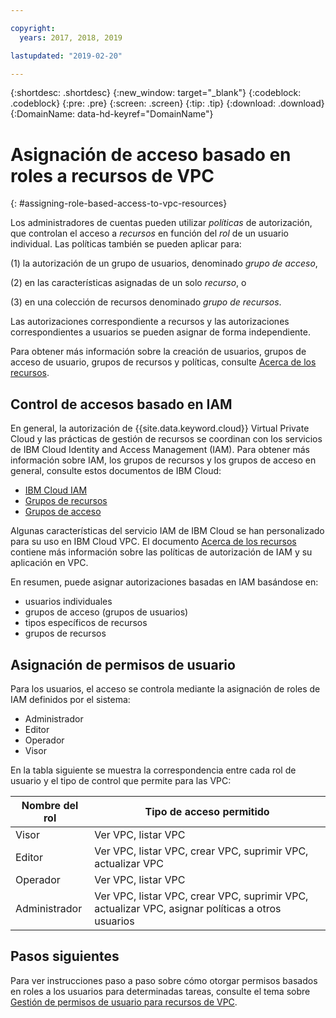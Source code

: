 ```yaml
---

copyright:
  years: 2017, 2018, 2019

lastupdated: "2019-02-20"

---
```


{:shortdesc: .shortdesc}
{:new_window: target="_blank"}
{:codeblock: .codeblock}
{:pre: .pre}
{:screen: .screen}
{:tip: .tip}
{:download: .download}
{:DomainName: data-hd-keyref="DomainName"}

# Asignación de acceso basado en roles a recursos de VPC
{: #assigning-role-based-access-to-vpc-resources}

Los administradores de cuentas pueden utilizar _políticas_ de autorización, que controlan el acceso a _recursos_ en función del _rol_ de un usuario individual. Las políticas también se pueden aplicar para:

(1) la autorización de un grupo de usuarios, denominado _grupo de acceso_,

(2) en las características asignadas de un solo _recurso_, o

(3) en una colección de recursos denominado _grupo de recursos_.

Las autorizaciones correspondiente a recursos y las autorizaciones correspondientes a usuarios se pueden asignar de forma independiente.

Para obtener más información sobre la creación de usuarios, grupos de acceso de usuario, grupos de recursos y políticas, consulte [Acerca de los recursos](/docs/infrastructure/vpc?topic=vpc-about-vpc-infrastructure-resources).

## Control de accesos basado en IAM

En general, la autorización de {{site.data.keyword.cloud}} Virtual Private Cloud y las prácticas de gestión de recursos se coordinan con los servicios de IBM Cloud Identity and Access Management (IAM). Para obtener más información sobre IAM, los grupos de recursos y los grupos de acceso en general, consulte estos documentos de IBM Cloud:

* [IBM Cloud IAM](https://{DomainName}/docs/iam/quickstart.html#getstarted)
* [Grupos de recursos](https://{DomainName}/docs/overview/resource-groups.html#whatis)
* [Grupos de acceso](https://{DomainName}/docs/overview/manageaccess.html#cloudaccess)

Algunas características del servicio IAM de IBM Cloud se han personalizado para su uso en IBM Cloud VPC. El documento [Acerca de los recursos](/docs/infrastructure/vpc?topic=vpc-about-vpc-infrastructure-resources) contiene más información sobre las políticas de autorización de IAM y su aplicación en VPC.

En resumen, puede asignar autorizaciones basadas en IAM basándose en:

* usuarios individuales
* grupos de acceso (grupos de usuarios)
* tipos específicos de recursos
* grupos de recursos

## Asignación de permisos de usuario

Para los usuarios, el acceso se controla mediante la asignación de roles de IAM definidos por el sistema:

* Administrador
* Editor
* Operador
* Visor

En la tabla siguiente se muestra la correspondencia entre cada rol de usuario y el tipo de control que permite para las VPC:

| Nombre del rol | Tipo de acceso permitido |
|-----------|-------------------------|
| Visor | Ver VPC, listar VPC  |
| Editor | Ver VPC, listar VPC, crear VPC, suprimir VPC, actualizar VPC |
| Operador  | Ver VPC, listar VPC |
| Administrador |Ver VPC, listar VPC, crear VPC, suprimir VPC, actualizar VPC, asignar políticas a otros usuarios |


## Pasos siguientes

Para ver instrucciones paso a paso sobre cómo otorgar permisos basados en roles a los usuarios para determinadas tareas, consulte el tema sobre [Gestión de permisos de usuario para recursos de VPC](/docs/infrastructure/vpc?topic=vpc-managing-user-permissions-for-vpc-resources).
